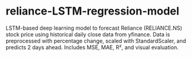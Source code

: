 # reliance-LSTM-regression-model
LSTM-based deep learning model to forecast Reliance (RELIANCE.NS) stock price using historical daily close data from yfinance. Data is preprocessed with percentage change, scaled with StandardScaler, and predicts 2 days ahead. Includes MSE, MAE, R², and visual evaluation.
